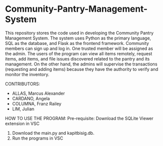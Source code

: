 # Community-Pantry-Management-System

This repository stores the code used in developing the Community Pantry Management System. The system uses Python as the primary language, SQL as the database, and Flask as the frontend framework. Community members can sign up and log in. One trusted member will be assigned as the admin. The users of the program can view all items remotely, request items, add items, and file issues discovered related to the pantry and its management. On the other hand, the admins will supervise the transactions (requesting and adding items) because they have the authority to verify and monitor the inventory. 

CONTRIBUTORS:  
- ALLAS, Marcus Alexander
- CARDANO, Angela
- COLUMNA, Franz Railey
- LIM, Julian 

HOW TO USE THE PROGRAM: 
Pre-requisite: Download the SQLite Viewer extension in VSC
1. Download the main.py and kapitbisig.db.
2. Run the programs in VSC
